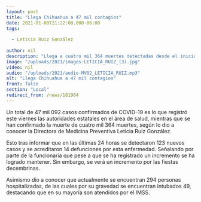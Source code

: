```yaml
---
layout: post
title: "Llega Chihuahua a 47 mil contagios"
date: 2021-01-08T21:22:00.000-06:00
tags:
  
  - Leticia Ruiz González
  
author: nil
description: "Llega a cuatro mil 364 muertes detectadas desde el inicio de la pandemia."
image: "/uploads/2021/images-LETICIA_RUIZ_(3).jpg"
video: nil
audio: "/uploads/2021/audio-MV02_LETICIA_RUIZ.mp3"
alt: "Llega Chihuahua a 47 mil contagios"
front: false
section: "Local"
redirect_from: /news/181984
---
```


Un total de 47 mil 092 casos confirmados de COVID-19 es lo que registró este viernes las autoridades estatales en el área de salud, mientras que se han confirmado la muerte de cuatro mil 364 muertes, según lo dio a conocer la Directora de Medicina Preventiva Leticia Ruiz González.

Esto tras informar que en las últimas 24 horas se detectaron 123 nuevos casos y se acreditaron 14 defunciones por esta enfermedad. Señalando por parte de la funcionaria que pese a que se ha registrado un incremento se ha logrado mantener. Sin embargo, se verá un incremento por las fiestas decembrinas.

Asimismo dio a conocer que actualmente se encuentran 294 personas hospitalizadas, de las cuales por su gravedad se encuentran intubados 49, destacando que en su mayoría son atendidos por el IMSS. 